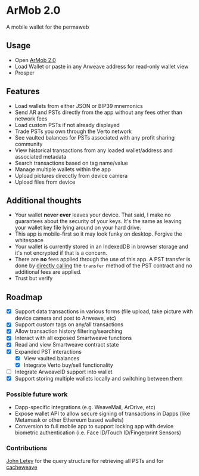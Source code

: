 # ArMob 2.0

A mobile wallet for the permaweb

## Usage

- Open [ArMob 2.0](https://acolytec3.github.io/armob-2.0)
- Load Wallet or paste in any Arweave address for read-only wallet view
- Prosper

## Features
- Load wallets from either JSON or BIP39 mnemonics
- Send AR and PSTs directly from the app without any fees other than network fees
- Load custom PSTs if not already displayed
- Trade PSTs you own through the Verto network
- See vaulted balances for PSTs associated with any profit sharing community
- View historical transactions from any loaded wallet/address and associated metadata
- Search transactions based on tag name/value
- Manage multiple wallets within the app
- Upload pictures direcctly from device camera
- Upload files from device

## Additional thoughts
 - Your wallet **never ever** leaves your device.  That said, I make no guarantees about the security of your keys. It's the same as leaving your wallet key file lying around on your hard drive.
 - This app is mobile-first so it may look funky on desktop.  Forgive the whitespace
 - Your wallet is currently stored in an IndexedDB in browser storage and it's not encrypted if that is a concern. 
 - There are **no** fees applied through the use of this app.  A PST transfer is done by [directly calling](https://github.com/acolytec3/ArMob-2.0/blob/b730e534cff86664a49c5307baffd0367f1ba3a1/src/providers/wallets.ts#L165) the `transfer` method of the PST contract and no additional fees are applied.  
 - Trust but verify
 
 ## Roadmap
- [x] Support data transactions in various forms (file upload, take picture with device camera and post to Arweave, etc)
- [x] Support custom tags on any/all transactions
- [x] Allow transaction history filtering/searching
- [x] Interact with all exposed Smartweave functions
- [x] Read and view Smartweave contract state
- [x] Expanded PST interactions
    - [x] View vaulted balances
    - [x] Integrate Verto buy/sell functionality
- [ ] Integrate ArweaveID support into wallet
- [x] Support storing multiple wallets locally and switching between them

### Possible future work
- Dapp-specific integrations (e.g. WeaveMail, ArDrive, etc)
- Expose wallet API to allow secure signing of transactions in Dapps (like Metamask or other Ethereum based wallets)
- Conversion to full mobile app to support locking app with device biometric authentication (i.e. Face ID/Touch ID/Fingerprint Sensors)

### Contributions
[John Letey](https://github.com/johnletey) for the query structure for retrieving all PSTs and for [cacheweave](https://github.com/johnletey/cacheweave)
